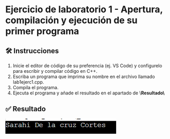 # Ejercicio de laboratorio 1 - Apertura, compilación y ejecución de su primer programa

## 🛠️ Instrucciones

1. Inicie el editor de código de su preferencia (ej. VS Code) y configurelo para escribir y compilar código en C++.
2. Escriba un programa que imprima su nombre en el archivo llamado lab1ejerc1.cpp.
3. Compila el programa.
4. Ejecuta el programa y añade el resultado en el apartado de \\**Resultado\\**


## ✅ Resultado
![alt text]({B100F216-7AE2-4727-974E-9078EB16E41C}.png)